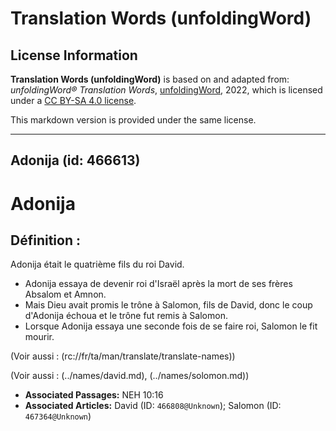 # Translation Words (unfoldingWord)

## License Information

**Translation Words (unfoldingWord)** is based on and adapted from: _unfoldingWord® Translation Words_, [unfoldingWord](https://unfoldingword.org/utw), 2022, which is licensed under a [CC BY-SA 4.0 license](https://creativecommons.org/licenses/by-sa/4.0/legalcode.en).

This markdown version is provided under the same license.



--------------------------------

## Adonija (id: 466613)

Adonija
=======

Définition :
------------

Adonija était le quatrième fils du roi David.

* Adonija essaya de devenir roi d'Israël après la mort de ses frères Absalom et Amnon.
* Mais Dieu avait promis le trône à Salomon, fils de David, donc le coup d'Adonija échoua et le trône fut remis à Salomon.
* Lorsque Adonija essaya une seconde fois de se faire roi, Salomon le fit mourir.

(Voir aussi : (rc://fr/ta/man/translate/translate\-names))

(Voir aussi : (../names/david.md), (../names/solomon.md))

* **Associated Passages:** NEH 10:16
* **Associated Articles:** David (ID: `466808@Unknown`); Salomon (ID: `467364@Unknown`)

